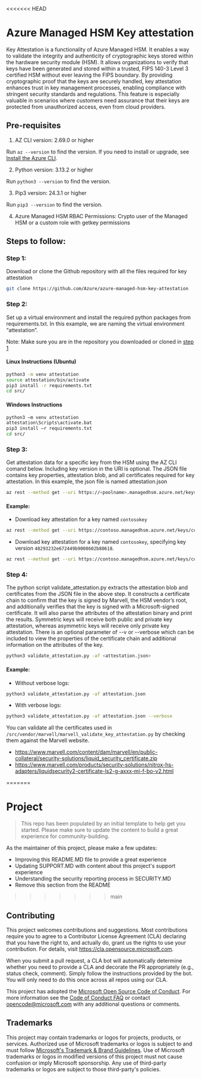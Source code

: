 <<<<<<< HEAD
# Azure Managed HSM Key attestation

Key Attestation is a functionality of Azure Managed HSM. It enables a way to validate the integrity and authenticity of
cryptographic keys stored within the hardware security module (HSM). It allows organizations to verify that keys have
been generated and stored within a trusted, FIPS 140-3 Level 3 certified HSM without ever leaving the FIPS boundary.
By providing cryptographic proof that the keys are securely handled, key attestation enhances trust in key management
processes, enabling compliance with stringent security standards and regulations. This feature is especially valuable
in scenarios where customers need assurance that their keys are protected from unauthorized access, even from cloud providers.


## Pre-requisites

1. AZ CLI version: 2.69.0 or higher 

Run `az --version` to find the version. If you need to install or upgrade, see [Install the Azure CLI](/cli/azure/install-azure-cli). 

2. Python version: 3.13.2 or higher 

Run `python3 --version` to find the version. 

3. Pip3 version: 24.3.1 or higher 

Run `pip3 --version` to find the version. 

4. Azure Managed HSM RBAC Permissions: 
Crypto user of the Managed HSM or a custom role with getkey permissions 


## Steps to follow:

### Step 1:
Download or clone the Github repository with all the files required for key attestation

```bash
git clone https://github.com/Azure/azure-managed-hsm-key-attestation
```

### Step 2:

Set up a virtual environment and install the required python packages from requirements.txt.
In this example, we are naming the virtual environment “attestation”.

Note: Make sure you are in  the repository you downloaded or cloned in [step 1](#step-1)
#### Linux Instructions (Ubuntu)

```bash
python3 -m venv attestation
source attestation/bin/activate
pip3 install -r requirements.txt
cd src/
```

#### Windows Instructions

```cmd
python3 –m venv attestation 
attestation\Scripts\activate.bat 
pip3 install –r requirements.txt
cd src/
```

### Step 3:
Get attestation data for a specific key from the HSM using the AZ CLI comand below. Including
key version in the URI is optional. The JSON file contains key properties, attestation blob,
and all certificates required for key attestation. In this example, the json file is named 
attestation.json 

```bash
az rest --method get --uri https://<poolname>.managedhsm.azure.net/keys/<keyname>/<keyversion>/attestation?api-version=7.6-preview.1 --resource https://managedhsm.azure.net > <filename>.json
```

#### Example:

- Download key attestation for a key named `contosokey`
```bash
az rest --method get --uri https://contoso.managedhsm.azure.net/keys/contosokey/attestation?api-version=7.6-preview.1 --resource https://managedhsm.azure.net > attestation.json 
```

- Download key attestation for a key named `contosokey`, specifying key version `48293232e672449b9008602b80618`.

```bash
az rest --method get --uri https://contoso.managedhsm.azure.net/keys/contosokey/48293232e672449b9008602b80618/attestation?api-version=7.6-preview.1 --resource https://managedhsm.azure.net > attestation2.json 
```

### Step 4:
The python script validate_attestation.py extracts the attestation blob and certificates
from the JSON file in the above step. It constructs a certificate chain to confirm that
the key is signed by Marvell, the HSM vendor’s root, and additionally verifies that the
key is signed with a Microsoft-signed certificate. It will also parse the attributes of
the attestation binary and print the results. Symmetric keys will receive both public and
private key attestation, whereas asymmetric keys will receive only private key attestation.
There is an optional parameter of --v or --verbose which can be included to view the
properties of the certificate chain and additional information on the attributes of the key. 

```bash
python3 validate_attestation.py -af <attestation.json>
```

#### Example:

- Without verbose logs:

```bash
python3 validate_attestation.py -af attestation.json
```

- With verbose logs:

```bash
python3 validate_attestation.py -af attestation.json --verbose
```

You can validate all the certificates used in `/src/vendor/marvell/marvell_validate_key_attestation.py`
by checking them against the Marvell website.

- https://www.marvell.com/content/dam/marvell/en/public-collateral/security-solutions/liquid_security_certificate.zip
- https://www.marvell.com/products/security-solutions/nitrox-hs-adapters/liquidsecurity2-certificate-ls2-g-axxx-mi-f-bo-v2.html

=======
# Project

> This repo has been populated by an initial template to help get you started. Please
> make sure to update the content to build a great experience for community-building.

As the maintainer of this project, please make a few updates:

- Improving this README.MD file to provide a great experience
- Updating SUPPORT.MD with content about this project's support experience
- Understanding the security reporting process in SECURITY.MD
- Remove this section from the README
>>>>>>> main

## Contributing

This project welcomes contributions and suggestions.  Most contributions require you to agree to a
Contributor License Agreement (CLA) declaring that you have the right to, and actually do, grant us
the rights to use your contribution. For details, visit https://cla.opensource.microsoft.com.

When you submit a pull request, a CLA bot will automatically determine whether you need to provide
a CLA and decorate the PR appropriately (e.g., status check, comment). Simply follow the instructions
provided by the bot. You will only need to do this once across all repos using our CLA.

This project has adopted the [Microsoft Open Source Code of Conduct](https://opensource.microsoft.com/codeofconduct/).
For more information see the [Code of Conduct FAQ](https://opensource.microsoft.com/codeofconduct/faq/) or
contact [opencode@microsoft.com](mailto:opencode@microsoft.com) with any additional questions or comments.

## Trademarks

This project may contain trademarks or logos for projects, products, or services. Authorized use of Microsoft 
trademarks or logos is subject to and must follow 
[Microsoft's Trademark & Brand Guidelines](https://www.microsoft.com/en-us/legal/intellectualproperty/trademarks/usage/general).
Use of Microsoft trademarks or logos in modified versions of this project must not cause confusion or imply Microsoft sponsorship.
Any use of third-party trademarks or logos are subject to those third-party's policies.
